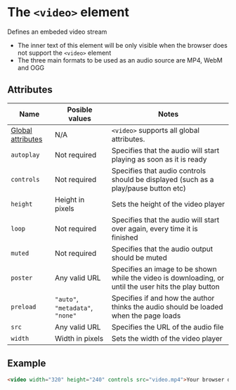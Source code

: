 # The `<video>` element
Defines an embeded video stream

- The inner text of this element will be only visible when the browser does not support the `<video>` element
- The three main formats to be used as an audio source are MP4, WebM and OGG

## Attributes
| Name | Posible values | Notes |
|-|-|-|
| [Global attributes](../first-steps/global-attributes.md) | N/A | `<video>` supports all global attributes. |
| `autoplay` | Not required | Specifies that the audio will start playing as soon as it is ready |
| `controls` | Not required | Specifies that audio controls should be displayed (such as a play/pause button etc) |
| `height` | Height in pixels | Sets the height of the video player |
| `loop` | Not required | Specifies that the audio will start over again, every time it is finished |
| `muted` | Not required | Specifies that the audio output should be muted |
| `poster` | Any valid URL | Specifies an image to be shown while the video is downloading, or until the user hits the play button |
| `preload` | `"auto"`, `"metadata"`, `"none"` | Specifies if and how the author thinks the audio should be loaded when the page loads |
| `src` | Any valid URL | Specifies the URL of the audio file |
| `width` | Width in pixels | Sets the width of the video player |

## Example
```html
<video width="320" height="240" controls src="video.mp4">Your browser does not support the video element</video>
```